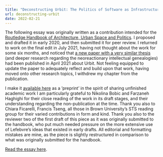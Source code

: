 ```yaml
---
title: "Deconstructing Urbit: The Politics of Software as Infrastructure"
url: deconstructing-urbit
date: 2022-02-21
---
```


<p>
The following essay was originally written as a contribution intended for the <a href="https://www.routledge.com/The-Routledge-Handbook-of-Architecture-Urban-Space-and-Politics-Volume/Bobic-Haghighi/p/book/9780367629175">Routledge Handbook of Architecture, Urban Space and Politics</a>.
I proposed and drafted it in early 2020, and then submitted it for peer review.
I returned to work on the final edit in July 2021, having not thought about the work for some six months, and noticed that <a href="https://journals.sagepub.com/doi/full/10.1177/0263276421999439">a new paper with a very similar thesis</a> (and deeper research regarding the neoreactionary intellectual genealogies) had been published in April 2021 about Urbit.
Not feeling equipped to update the paper to adequately reflect and build upon that work, having moved onto other research topics, I withdrew my chapter from the publication.
</p>

<p>
I make it <a href="https://lachlankermode.com/2022.09.21-deconstructing-urbit.pdf">available here</a> as a &rsquo;preprint&rsquo; in the spirit of sharing unfinished academic work
I am particularly grateful to Nikolina Bobic and Farzaneh Haghighi for their close reading of the work in its draft stages, and their understanding regarding the non-publication at the time.
Thank you also to Chiara Ficarelli, Francis Tseng, all those in Brown University’s STS reading group for their varied contributions in form and kind.
Thank you also to the reviewer two of the first draft of this piece as it was originally submitted to the handbook, who put much needed pressure on the more extensive use of Lefebvre&rsquo;s ideas that existed in early drafts.
All editorial and formatting mistakes are mine, as the piece is slightly restructured in comparison to what was originally submitted for the handbook.
</p>

[Read the essay here](https://lachlankermode.com/2022.09.21-deconstructing-urbit.pdf).

